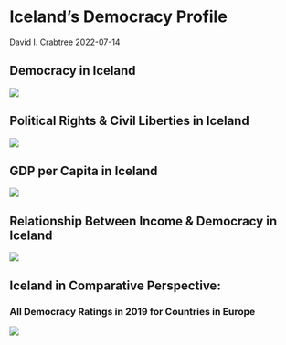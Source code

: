 Iceland’s Democracy Profile
================
David I. Crabtree
2022-07-14

## Democracy in Iceland

![](C:\Users\David\Desktop\PROGRA~1\FILESA~1\CFSS\hw06\reports\ICELAN~1/figure-gfm/Demscore-1.png)<!-- -->

## Political Rights & Civil Liberties in Iceland

![](C:\Users\David\Desktop\PROGRA~1\FILESA~1\CFSS\hw06\reports\ICELAN~1/figure-gfm/Political%20Rights%20&%20Civil%20Libs-1.png)<!-- -->

## GDP per Capita in Iceland

![](C:\Users\David\Desktop\PROGRA~1\FILESA~1\CFSS\hw06\reports\ICELAN~1/figure-gfm/GDP%20per%20Capita-1.png)<!-- -->

## Relationship Between Income & Democracy in Iceland

![](C:\Users\David\Desktop\PROGRA~1\FILESA~1\CFSS\hw06\reports\ICELAN~1/figure-gfm/Income%20&%20Dem-1.png)<!-- -->

## Iceland in Comparative Perspective:

### All Democracy Ratings in 2019 for Countries in Europe

![](C:\Users\David\Desktop\PROGRA~1\FILESA~1\CFSS\hw06\reports\ICELAN~1/figure-gfm/Democracy%20in%20Comparative%20Perspective-1.png)<!-- -->

